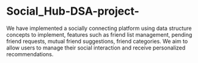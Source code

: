 # Social_Hub-DSA-project-
We have implemented a socially connecting platform using data structure concepts to implement, features such as friend list management, pending friend requests, mutual friend suggestions, friend categories. We aim to allow users to manage their social interaction and receive personalized recommendations.
